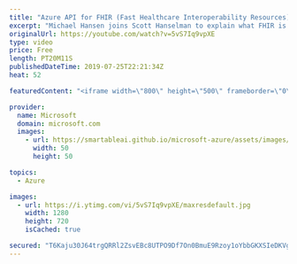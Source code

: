 ```yaml
---
title: "Azure API for FHIR (Fast Healthcare Interoperability Resources) | Azure Friday"
excerpt: "Michael Hansen joins Scott Hanselman to explain what FHIR is and how to get started with FHIR on Azure. Fast Healthcare Interoperability Resources (or, FHIR) is a new standard for representing and exchanging healthcare data. Developed by the HL7 community to address problems with interoperability, pieces"
originalUrl: https://youtube.com/watch?v=5vS7Iq9vpXE
type: video
price: Free
length: PT20M11S
publishedDateTime: 2019-07-25T22:21:34Z
heat: 52

featuredContent: "<iframe width=\"800\" height=\"500\" frameborder=\"0\" src=\"https://www.youtube.com/embed/5vS7Iq9vpXE\" allow=\"accelerometer; autoplay; encrypted-media; gyroscope; picture-in-picture\" allowfullscreen></iframe>"

provider:
  name: Microsoft
  domain: microsoft.com
  images:
    - url: https://smartableai.github.io/microsoft-azure/assets/images/organizations/microsoft.com-50x50.jpg
      width: 50
      height: 50

topics:
  - Azure

images:
  - url: https://i.ytimg.com/vi/5vS7Iq9vpXE/maxresdefault.jpg
    width: 1280
    height: 720
    isCached: true

secured: "T6Kaju30J64trgQRRl2ZsvEBc8UTPO9Df7On0BmuE9Rzoy1oYbbGKXSIeDKVgEznsjiOv8g8GcKfQ6w4mqjPGMTWBBhvi4vRJm6wWUu4e5JLzrGz4lCfQzb0atavBaJPt1ZokH5w5e0HgL6l+Zx8S9XpU/M0w8+iDbO0Bt8lcuGAbEbXd+j89Zk72SGKT/J8q4+xrA+QkVlrR3xPOfJcoGFabYKAM35Nm82KhC1yWyAis/GOcUVuaq5es/Y7bmDeee/3yJOl7gzp6wE+EqaBJcm15RQRQWzljbRGKGhadSLXIfAUtgq+EyIqP3juNPjPeJ2lYLNoI5JDToiOA0UrFw1ZJMPRrkUYDVCDV0ShUc7M4wEutgxH1TxARBtgbd8TdVRJCAZ9hmhAhwVGMQafzt+KAh+YYfh/n5wWFW4DsXs=;ehHXa9gINn5nZedwRtvPvQ=="
---
```


